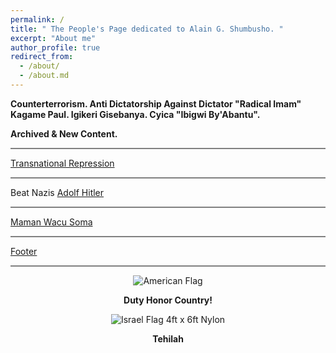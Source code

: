 ```yaml
---
permalink: /
title: " The People's Page dedicated to Alain G. Shumbusho. " 
excerpt: "About me"
author_profile: true
redirect_from: 
  - /about/
  - /about.md
---
```



<b> Counterterrorism. Anti Dictatorship Against Dictator "Radical Imam" Kagame Paul.  Igikeri Gisebanya. Cyica "Ibigwi By'Abantu".  </b>


<b> Archived & New Content. </b> 


<hr style="height:2px;border-width:0;color:gray;background-color:gray">


<a href=" https://phdcsseiden.github.io/Tr/ "> Transnational Repression </a>


<hr style="height:2px;border-width:0;color:gray;background-color:gray">


Beat Nazis  <a href=" https://phdcsseiden.github.io/Hitler/ "> Adolf Hitler  </a> 


<hr style="height:2px;border-width:0;color:gray;background-color:gray">


<a href=" https://phdcsseiden.github.io/Wacu/ "> Maman Wacu Soma  </a> 


<hr style="height:2px;border-width:0;color:gray;background-color:gray">


<a href=" https://phdcsseiden.github.io/Footer/ "> Footer </a> 


<hr style="height:2px;border-width:0;color:gray;background-color:gray">


<div class="mo-copyright">
            <div class="container" style="text-align:center;">
                <p>
                  

<img src="https://il.usembassy.gov/wp-content/themes/cms3/dist/images/us-flag-logo-footer.png" alt="American Flag" title="American Flag">

<b> Duty Honor Country! </b>

<img src="https://cdn11.bigcommerce.com/s-e2nupsxogj/images/stencil/50x50/products/6583/40512/izgubbg8gncm7xv67a1g__67596.1697212710.jpg?c=1" alt="Israel Flag 4ft x 6ft Nylon" title="Israel Flag 4ft x 6ft Nylon" sizes="50px">


<b> Tehilah  </b>






